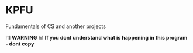 # KPFU
Fundamentals of CS and another projects

h1 **WARNING** h1
**If you dont understand what is happening in this program - dont copy**
